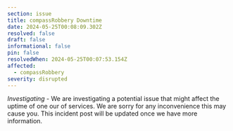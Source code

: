 ```yaml
---
section: issue
title: compassRobbery Downtime
date: 2024-05-25T00:08:09.302Z
resolved: false
draft: false
informational: false
pin: false
resolvedWhen: 2024-05-25T00:07:53.154Z
affected:
  - compassRobbery
severity: disrupted
---
```

*Investigating* - We are investigating a potential issue that might affect the uptime of one our of services. We are sorry for any inconvenience this may cause you. This incident post will be updated once we have more information.